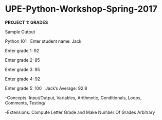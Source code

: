 # UPE-Python-Workshop-Spring-2017

**PROJECT 1: GRADES**

Sample Output

Python 101
 
Enter student name:  Jack

Enter grade 1: 92

Enter grade 2: 85

Enter grade 3: 95

Enter grade 4: 92 

Enter grade 5: 100
 
Jack’s Average: 92.8


-Concepts: Input/Output, Variables, Arithmetic, Conditionals, Loops, Comments, Testing/

-Extensions: Compute Letter Grade and Make Number Of Grades Arbitrary
